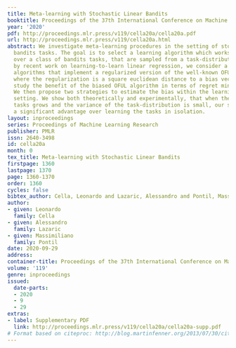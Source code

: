 ```yaml
---
title: Meta-learning with Stochastic Linear Bandits
booktitle: Proceedings of the 37th International Conference on Machine Learning
year: '2020'
pdf: http://proceedings.mlr.press/v119/cella20a/cella20a.pdf
url: http://proceedings.mlr.press/v119/cella20a.html
abstract: We investigate meta-learning procedures in the setting of stochastic linear
  bandits tasks. The goal is to select a learning algorithm which works well on average
  over a class of bandits tasks, that are sampled from a task-distribution. Inspired
  by recent work on learning-to-learn linear regression, we consider a class of bandit
  algorithms that implement a regularized version of the well-known OFUL algorithm,
  where the regularization is a square euclidean distance to a bias vector. We first
  study the benefit of the biased OFUL algorithm in terms of regret minimization.
  We then propose two strategies to estimate the bias within the learning-to-learn
  setting. We show both theoretically and experimentally, that when the number of
  tasks grows and the variance of the task-distribution is small, our strategies have
  a significant advantage over learning the tasks in isolation.
layout: inproceedings
series: Proceedings of Machine Learning Research
publisher: PMLR
issn: 2640-3498
id: cella20a
month: 0
tex_title: Meta-learning with Stochastic Linear Bandits
firstpage: 1360
lastpage: 1370
page: 1360-1370
order: 1360
cycles: false
bibtex_author: Cella, Leonardo and Lazaric, Alessandro and Pontil, Massimiliano
author:
- given: Leonardo
  family: Cella
- given: Alessandro
  family: Lazaric
- given: Massimiliano
  family: Pontil
date: 2020-09-29
address: 
container-title: Proceedings of the 37th International Conference on Machine Learning
volume: '119'
genre: inproceedings
issued:
  date-parts:
  - 2020
  - 9
  - 29
extras:
- label: Supplementary PDF
  link: http://proceedings.mlr.press/v119/cella20a/cella20a-supp.pdf
# Format based on citeproc: http://blog.martinfenner.org/2013/07/30/citeproc-yaml-for-bibliographies/
---
```

